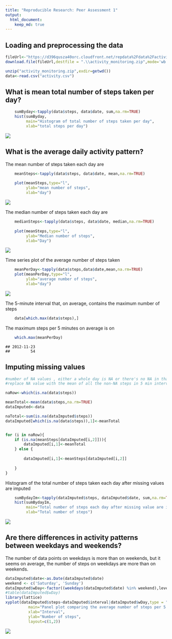 ```yaml
---
title: "Reproducible Research: Peer Assessment 1"
output: 
  html_document:
    keep_md: true
---
```




## Loading and preprocessing the data

```r
fileUrl<-"https://d396qusza40orc.cloudfront.net/repdata%2Fdata%2Factivity.zip "
download.file(fileUrl,destfile = ".\\activity_monitoring.zip",mode='wb',cacheOK = FALSE)

unzip("activity_monitoring.zip",exdir=getwd())
data<-read.csv("activity.csv")
```


## What is mean total number of steps taken per day?

```r
    sumByday<-tapply(data$steps, data$date, sum,na.rm=TRUE)
    hist(sumByday,
         main="Histogram of total number of steps taken per day",
         xlab="total steps per day")
```

![](PA1_template_files/figure-html/setupPerday-1.png)<!-- -->

## What is the average daily activity pattern? 

The mean number of steps taken each day are    

```r
    meanSteps<-tapply(data$steps, data$date, mean,na.rm=TRUE)
    
    plot(meanSteps,type="l",
         ylab="mean number of steps",
         xlab="day")
```

![](PA1_template_files/figure-html/meanDaily-1.png)<!-- -->

The median number of steps taken each day are    

```r
    medianSteps<-tapply(data$steps, data$date, median,na.rm=TRUE)
    
    plot(meanSteps,type="l",
         ylab="Median number of steps",
         xlab="Day")
```

![](PA1_template_files/figure-html/medianDaily-1.png)<!-- -->
    
Time series plot of the average number of steps taken

```r
    meanPerDay<-tapply(data$steps,data$date,mean,na.rm=TRUE)
    plot(meanPerDay,type="l",
         ylab="average number of steps",
         xlab="day")
```

![](PA1_template_files/figure-html/dailyActivity-1.png)<!-- -->

The 5-minute interval that, on average, contains the maximum number of steps

```r
    data[which.max(data$steps),]
```


The maximum steps per 5 minutes on average is on


```r
    which.max(meanPerDay)
```

```
## 2012-11-23 
##         54
```

## Imputing missing values

```r
#number of NA values , either a whole day is NA or there's no NA in that day
#replace NA value with the mean of all the non-NA steps in 5 min interval

naRow<-which(is.na(data$steps))

meanTotal<-mean(data$steps,na.rm=TRUE)
dataImputed<-data

naTotal<-sum(is.na(dataImputed$steps))
dataImputed[which(is.na(data$steps)),1]<-meanTotal


for (i in naRow){
    if (is.na(meanSteps[dataImputed[i,2]])){
        dataImputed[i,1]<-meanTotal
    } else {
        
        dataImputed[i,1]<-meanSteps[dataImputed[i,2]]
    
    }
}
```



Histogram of the total number of steps taken each day after missing values are imputed

```r
    sumBydayIm<-tapply(dataImputed$steps, dataImputed$date, sum,na.rm=TRUE)
    hist(sumBydayIm,
         main="Total number of steps each day after missing value are imputed", 
         xlab="Total number of steps")
```

![](PA1_template_files/figure-html/histImputed-1.png)<!-- -->




## Are there differences in activity patterns between weekdays and weekends?

The number of data points on weekdays is more than on weekends, but it seems on average, the number of steps on weekdays are more than on weekends.

```r
dataImputed$date<-as.Date(dataImputed$date)
weekend <- c('Saturday', 'Sunday')
dataImputed$wDay<-factor((weekdays(dataImputed$date) %in% weekend),levels<-c(TRUE,FALSE),labels=c('weekends','weekdays'))
#table(dataImputed$wDay)
library(lattice)
xyplot(dataImputed$steps~dataImputed$interval|dataImputed$wDay,type = "l",
          main="Panel plot comparing the average number of steps per 5 min",
          xlab="Interval",
          ylab="Number of steps",
          layout=c(1,2))
```

![](PA1_template_files/figure-html/wDays-1.png)<!-- -->
